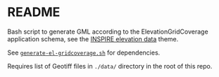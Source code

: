 # README

Bash script to generate GML according to the ElevationGridCoverage application schema, see the [INSPIRE elevation data](https://inspire.ec.europa.eu/Themes/118/2892) theme.

See [`generate-el-gridcoverage.sh`](./generate-el-gridcoverage.sh) for dependencies.

Requires list of Geotiff files in `./data/` directory in the root of this repo.

